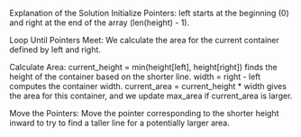 Explanation of the Solution
Initialize Pointers: left starts at the beginning (0) and right at the end of the array (len(height) - 1).

Loop Until Pointers Meet: We calculate the area for the current container defined by left and right.

Calculate Area:
current_height = min(height[left], height[right]) finds the height of the container based on the shorter line.
width = right - left computes the container width.
current_area = current_height * width gives the area for this container, and we update max_area if current_area is larger.

Move the Pointers:
Move the pointer corresponding to the shorter height inward to try to find a taller line for a potentially larger area.
